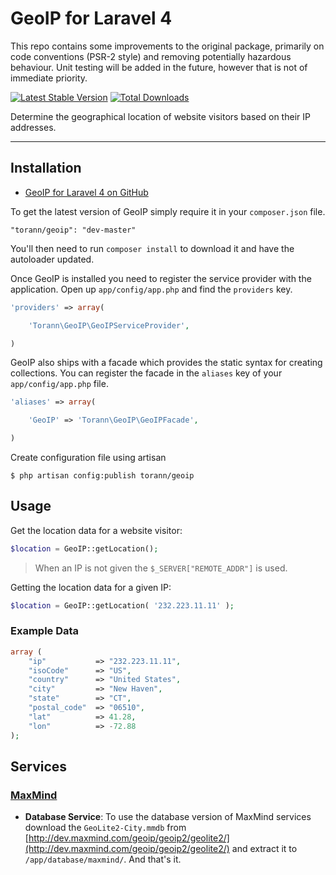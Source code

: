 # GeoIP for Laravel 4

This repo contains some improvements to the original package, primarily on code conventions (PSR-2 style) and removing potentially hazardous behaviour. Unit testing will be added in the future, however that is not of immediate priority.

[![Latest Stable Version](https://poser.pugx.org/torann/geoip/v/stable.png)](https://packagist.org/packages/torann/geoip) [![Total Downloads](https://poser.pugx.org/torann/geoip/downloads.png)](https://packagist.org/packages/torann/geoip)

Determine the geographical location of website visitors based on their IP addresses.

----------

## Installation

- [GeoIP for Laravel 4 on GitHub](https://github.com/torann/laravel-4-geoip)

To get the latest version of GeoIP simply require it in your `composer.json` file.

~~~
"torann/geoip": "dev-master"
~~~

You'll then need to run `composer install` to download it and have the autoloader updated.

Once GeoIP is installed you need to register the service provider with the application. Open up `app/config/app.php` and find the `providers` key.

~~~php
'providers' => array(

    'Torann\GeoIP\GeoIPServiceProvider',

)
~~~

GeoIP also ships with a facade which provides the static syntax for creating collections. You can register the facade in the `aliases` key of your `app/config/app.php` file.

~~~php
'aliases' => array(

    'GeoIP' => 'Torann\GeoIP\GeoIPFacade',

)
~~~

Create configuration file using artisan

~~~
$ php artisan config:publish torann/geoip
~~~

## Usage

Get the location data for a website visitor:

```php
$location = GeoIP::getLocation();
```

> When an IP is not given the `$_SERVER["REMOTE_ADDR"]` is used.

Getting the location data for a given IP:

```php
$location = GeoIP::getLocation( '232.223.11.11' );
```

### Example Data

```php
array (
    "ip"           => "232.223.11.11",
    "isoCode"      => "US",
    "country"      => "United States",
    "city"         => "New Haven",
    "state"        => "CT",
    "postal_code"  => "06510",
    "lat"          => 41.28,
    "lon"          => -72.88
);
```
## Services


### [MaxMind](http://www.maxmind.com)

- **Database Service**: To use the database version of MaxMind services download the `GeoLite2-City.mmdb` from [http://dev.maxmind.com/geoip/geoip2/geolite2/](http://dev.maxmind.com/geoip/geoip2/geolite2/) and extract it to `/app/database/maxmind/`. And that's it.


